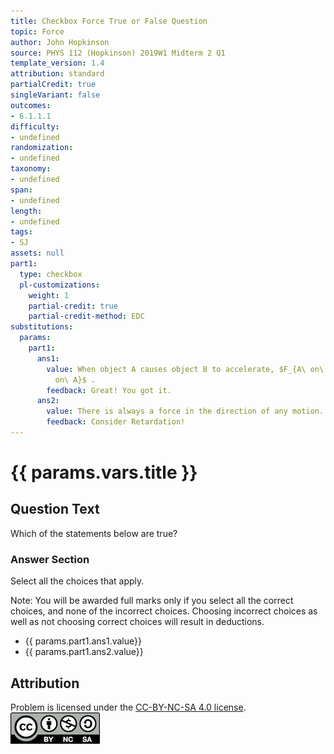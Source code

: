 ```yaml
---
title: Checkbox Force True or False Question
topic: Force
author: John Hopkinson
source: PHYS 112 (Hopkinson) 2019W1 Midterm 2 Q1
template_version: 1.4
attribution: standard
partialCredit: true
singleVariant: false
outcomes:
- 6.1.1.1
difficulty:
- undefined
randomization:
- undefined
taxonomy:
- undefined
span:
- undefined
length:
- undefined
tags:
- SJ
assets: null
part1:
  type: checkbox
  pl-customizations:
    weight: 1
    partial-credit: true
    partial-credit-method: EDC
substitutions:
  params:
    part1:
      ans1:
        value: When object A causes object B to accelerate, $F_{A\ on\ B}$ = $F_{B\
          on\ A}$ .
        feedback: Great! You got it.
      ans2:
        value: There is always a force in the direction of any motion.
        feedback: Consider Retardation!
---
```

# {{ params.vars.title }}

## Question Text

Which of the statements below are true?

### Answer Section

Select all the choices that apply.

Note: You will be awarded full marks only if you select all the correct choices, and none of the incorrect choices. Choosing incorrect choices as well as not choosing correct choices will result in deductions.

- {{ params.part1.ans1.value}}
- {{ params.part1.ans2.value}}

## Attribution

Problem is licensed under the [CC-BY-NC-SA 4.0 license](https://creativecommons.org/licenses/by-nc-sa/4.0/).<br> ![The Creative Commons 4.0 license requiring attribution-BY, non-commercial-NC, and share-alike-SA license.](https://raw.githubusercontent.com/firasm/bits/master/by-nc-sa.png)